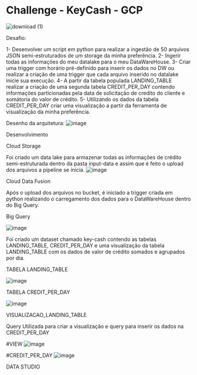 # Challenge - KeyCash - GCP
![download (1)](https://user-images.githubusercontent.com/100058151/154857708-c994ac48-9ba5-4b5d-992b-8f12ca619153.png)

Desafio:

1- Desenvolver um script em python para realizar a ingestão de 50 arquivos JSON semi-estruturados de um storage da minha preferência.
2- Ingerir todas  as informações do meu datalake para o meu DataWareHouse.
3- Criar uma trigger com horário pré-definido para inserir os dados no DW ou realizar a criação de uma trigger que cada arquivo inserido no datalake inicie sua execução.
4- A partir da tabela populada LANDING_TABLE realizar a criação de uma segunda tabela CREDIT_PER_DAY contendo informações particionadas pela data de solicitação de credito do cliente e somátoria do valor de crédito.
5- Utilizando os dados da tabela CREDIT_PER_DAY criar uma visualização a partir da ferramenta de visualização da minha preferência.


Desenho da arquitetura:
![image](https://user-images.githubusercontent.com/100058151/154859481-feb9b2d4-c513-4e99-bd2d-effb67941ad2.png)

Desenvolvimento

Cloud Storage

Foi criado um data lake para armazenar todas as informações de crédito semi-estruturada dentro da pasta input-data e assim que é feito o upload dos arquivos a pipeline se inicia.
![image](https://user-images.githubusercontent.com/100058151/154859718-98decd42-ad27-48d3-96da-5188a5f7bee0.png)

Cloud Data Fusion

Após o upload dos arquivos no bucket, é iniciado a trigger criada em python realizando o carregamento dos dados para o DataWareHouse dentro do Big Query.

Big Query

![image](https://user-images.githubusercontent.com/100058151/154860046-aad37c1b-3883-421a-b4f3-f214339745fc.png)

Foi criado um dataset chamado key-cash contendo as tabelas LANDING_TABLE, CREDIT_PER_DAY e uma visualização da tabela LANDING_TABLE com os dados de valor de crédito somados e agrupados por dia.

TABELA LANDING_TABLE

![image](https://user-images.githubusercontent.com/100058151/154860127-95384c26-4688-4687-bad5-4cae4f0a4454.png)

TABELA CREDIT_PER_DAY

![image](https://user-images.githubusercontent.com/100058151/154860222-8a988b7e-b961-48ea-998d-5a7572857e65.png)

VISUALIZACAO_LANDING_TABLE 

Query Utilizada para criar a visualização e query para inserir os dados na CREDIT_PER_DAY

#VIEW
![image](https://user-images.githubusercontent.com/100058151/154860261-6cf4a368-990a-4425-8002-b6c76c915c42.png)

#CREDIT_PER_DAY
![image](https://user-images.githubusercontent.com/100058151/154860306-4209c2c0-4a78-4e6e-91be-7fe4bff2ed19.png)

DATA STUDIO 






